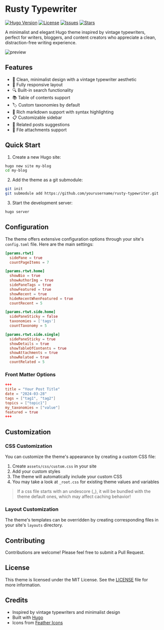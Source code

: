 # Rusty Typewriter

[![Hugo Version](https://img.shields.io/badge/hugo-0.121.0+-blue.svg)](https://github.com/gohugoio/hugo/releases)
[![License](https://img.shields.io/github/license/math-queiroz/rusty-typewriter)](LICENSE)
[![Issues](https://img.shields.io/github/issues/math-queiroz/rusty-typewriter)](https://github.com/math-queiroz/rusty-typewriter/issues)
[![Stars](https://img.shields.io/github/stars/math-queiroz/rusty-typewriter)](https://github.com/math-queiroz/rusty-typewriter/stargazers)

A minimalist and elegant Hugo theme inspired by vintage typewriters, perfect for writers, bloggers, and content creators who appreciate a clean, distraction-free writing experience.

![preview](https://raw.githubusercontent.com/math-queiroz/rusty-typewriter/main/images/screenshot.png)

## Features

- 🎨 Clean, minimalist design with a vintage typewriter aesthetic
- 📱 Fully responsive layout
- 🔍 Built-in search functionality
- 📚 Table of contents support
- 🏷️ Custom taxonomies by default
- 📝 Rich markdown support with syntax highlighting
- 📋 Customizable sidebar
- 🔄 Related posts suggestions
- 📎 File attachments support

## Quick Start

1. Create a new Hugo site:
```bash
hugo new site my-blog
cd my-blog
```

2. Add the theme as a git submodule:
```bash
git init
git submodule add https://github.com/yourusername/rusty-typewriter.git themes/rusty-typewriter
```

3. Start the development server:
```bash
hugo server
```

## Configuration

The theme offers extensive configuration options through your site's `config.toml` file. Here are the main settings:

```toml
[params.rtwt]
  sidePane = true
  countPageItems = 7

[params.rtwt.home]
  showBio = true
  showAuthorImg = true
  sidePaneTags = true
  showFeatured = true
  showRecent = true
  hideRecentWhenFeatured = true
  countRecent = 5

[params.rtwt.side.home]
  sidePaneSticky = false
  taxonomies = ['tags']
  countTaxonomy = 5

[params.rtwt.side.single]
  sidePaneSticky = true
  showDetails = true
  showTableOfContents = true
  showAttachments = true
  showRelated = true
  countRelated = 5
```

### Front Matter Options

```toml
+++
title = "Your Post Title"
date = "2024-03-28"
tags = ["tag1", "tag2"]
topics = ["topic1"]
my_taxonomies = ["value"]
featured = true
+++
```

## Customization

### CSS Customization

You can customize the theme's appearance by creating a custom CSS file:

1. Create `assets/css/custom.css` in your site
2. Add your custom styles
3. The theme will automatically include your custom CSS
4. You may take a look at `_root.css` for existing theme values and variables

> If a css file starts with an undescore (_), it will be bundled with the theme default ones, which may affect caching behavior!

### Layout Customization

The theme's templates can be overridden by creating corresponding files in your site's `layouts` directory.

## Contributing

Contributions are welcome! Please feel free to submit a Pull Request.

## License

This theme is licensed under the MIT License. See the [LICENSE](LICENSE) file for more information.

## Credits

- Inspired by vintage typewriters and minimalist design
- Built with [Hugo](https://gohugo.io/)
- Icons from [Feather Icons](https://feathericons.com/)
